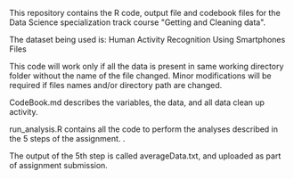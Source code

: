 This repository contains the R code, output file and codebook files for the Data Science specialization track course "Getting and Cleaning data".

The dataset being used is: Human Activity Recognition Using Smartphones Files

This code will work only if all the data is present in same working directory folder without the name of the file changed. Minor modifications will be required if files names and/or directory path are changed.

CodeBook.md describes the variables, the data, and all data clean up activity.

run_analysis.R contains all the code to perform the analyses described in the 5 steps of the assignment. .

The output of the 5th step is called averageData.txt, and uploaded as part of assignment submission.
